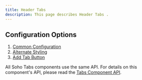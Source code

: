 ```yaml
---
title: Header Tabs 
description: This page describes Header Tabs .
---
```


## Configuration Options

1. [Common Configuration]( ../components/tabs-header/example-index)
2. [Alternate Styling]( ../components/tabs-header/example-alternate)
3. [Add Tab Button]( ../components/tabs-header/example-add-tab-button)

All Soho Tabs components use the same API.  For details on this component's API, please read the [Tabs Component API]( ../components/tabs).
